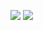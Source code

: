 ![](https://lh3.googleusercontent.com/DZROQRsbRJ6VL1bI5sN2lp5R4Ql-6p4PAK8GWqdRnrDT6d7rsSa_CPxVh7oU7ivPAESGBtBs-8cKFkdIzNPHL573pfF5WABNoaURuHTAlA86auiPuVse0wlrKGowgPelSgwPKGJNat3ggiJ-0n8IJbTWzyaSpK-atp6QU7NvM4O4G4j19PTFOiUGtjMwppFTz3dA1Vntfb3p5uR8oQqBiW_NfQfrTwT2ExUFbnB1UIBROpFPJ9Sh7hJjffnuD3apIoRRyOtvdwI4Ig4kcRiZjlE52-RF63MiMEM6pMWqxcU-ONECnpynUGorUa0yDOY_1UPyQFm-7dss2Ugb9keU29Lzb9LpTCDdYeXenuTQ8nQyTavGFuYS1PDFY9Ioc9g-lDHXuF682aZ4bw2bh_dI_Sv61MgS8yqG4MGzZ7IVu67fKhS-3B0JcCClaHx-YjZTqDlCIYZA1PMJ8aGHPSI0tzFneDgJ5Zau2MkRUDVXdHJiy5aGvoLg_kv8QiaS7QC1WaF_mYQ8SG5754B9t8p4IVeTmhu7uQ0HVdn1yOEHfm6I=w805-h748-no)
![](https://lh3.googleusercontent.com/s0PgEfqav0eyShDulBjx5148mXIsuq6-dcJd3B1WLcLqXdGUEZxziLz7Nxtk8xGsZ_9jGFBQCmhUphPW3lG3b7QOGUpf5g3MOjbHd02djp0vl8_y2ji-mrpYyOYUhrCJHwYz3LyUmrtjMsxEv2ndJA2LEXXiW0ckk6Swr-YXejmDhsgytPzgpUjWapnHtR-F2PddQ6LPqnz2jcO9R2pOT-Pqc4F6rojSB1WeFJaSdUCuX5mYDhZ6w2tok5brqRMedQ2tquudm-7DWkXEjpwEealfbd_2cGutCstuyy8iHUma-bZF4ugk8DZgqcx8IOCxEppxBzb2pF8QEkVp6oaZewvRXSB9ijwHYKJaKHt1jxrBcvRRWqxwaSh7DOZtss2qu5nj9vxXcFD5-OY-GzORUGCHLzuzwaCgKyCIE4dX7dwFaIodg__sgFzOOGnJZ_TiAHNetBnRn38RxO5yJKOdgV1ncwTtPpAzQCIhs5dz4oz-IrmiAX1ty5oyyL9bABNIt1vfDTRHxn2nMY2lkgxveFJIxj8_yVASApWvEhaFOM2G=w809-h366-no)
